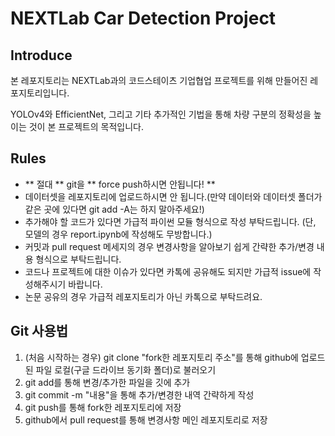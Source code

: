 # NEXTLab Car Detection Project
## Introduce
본 레포지토리는 NEXTLab과의 코드스테이츠 기업협업 프로젝트를 위해 만들어진 레포지토리입니다. 

YOLOv4와 EfficientNet, 그리고 기타 추가적인 기법을 통해 차량 구분의 정확성을 높이는 것이 본 프로젝트의 목적입니다.
## Rules
- ** 절대 ** git을 ** force push하시면 안됩니다! **
- 데이터셋을 레포지토리에 업로드하시면 안 됩니다.(만약 데이터와 데이터셋 폴더가 같은 곳에 있다면 git add -A는 하지 말아주세요!)
- 추가해야 할 코드가 있다면 가급적 파이썬 모듈 형식으로 작성 부탁드립니다. (단, 모델의 경우 report.ipynb에 작성해도 무방합니다.)
- 커밋과 pull request 메세지의 경우 변경사항을 알아보기 쉽게 간략한 추가/변경 내용 형식으로 부탁드립니다.
- 코드나 프로젝트에 대한 이슈가 있다면 카톡에 공유해도 되지만 가급적 issue에 작성해주시기 바랍니다.
- 논문 공유의 경우 가급적 레포지토리가 아닌 카톡으로 부탁드려요.

## Git 사용법
1. (처음 시작하는 경우) git clone "fork한 레포지토리 주소"를 통해 github에 업로드된 파일 로컬(구글 드라이브 동기화 폴더)로 불러오기
2. git add를 통해 변경/추가한 파일을 깃에 추가
3. git commit -m "내용"을 통해 추가/변경한 내역 간략하게 작성
4. git push를 통해 fork한 레포지토리에 저장
5. github에서 pull request를 통해 변경사항 메인 레포지토리로 저장